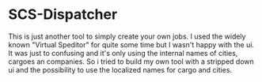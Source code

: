 # SCS-Dispatcher
This is just another tool to simply create your own jobs.
I used the widely known "Virtual Speditor" for quite some time but
I wasn't happy with the ui. It was just to confusing and it's only
using the internal names of cities, cargoes an companies.
So i tried to build my own tool with a stripped down ui and
the possibility to use the localized names for cargo and cities.

